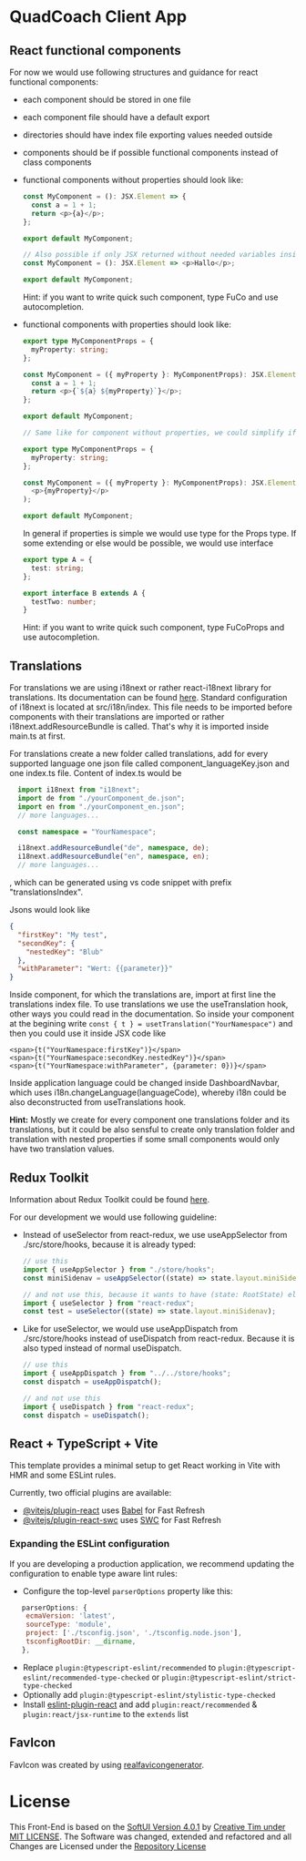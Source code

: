 # QuadCoach Client App

## React functional components

For now we would use following structures and guidance for react functional components:

- each component should be stored in one file
- each component file should have a default export
- directories should have index file exporting values needed outside
- components should be if possible functional components instead of class components
- functional components without properties should look like:

  ```typescript
  const MyComponent = (): JSX.Element => {
    const a = 1 + 1;
    return <p>{a}</p>;
  };

  export default MyComponent;

  // Also possible if only JSX returned without needed variables inside
  const MyComponent = (): JSX.Element => <p>Hallo</p>;

  export default MyComponent;
  ```

  Hint: if you want to write quick such component, type FuCo and use autocompletion.

- functional components with properties should look like:

  ```typescript
  export type MyComponentProps = {
    myProperty: string;
  };

  const MyComponent = ({ myProperty }: MyComponentProps): JSX.Element => {
    const a = 1 + 1;
    return <p>{`${a} ${myProperty}`}</p>;
  };

  export default MyComponent;

  // Same like for component without properties, we could simplify if possible

  export type MyComponentProps = {
    myProperty: string;
  };

  const MyComponent = ({ myProperty }: MyComponentProps): JSX.Element => (
    <p>{myProperty}</p>
  );

  export default MyComponent;
  ```

  In general if properties is simple we would use type for the Props type. If some extending or else would be possible, we would use interface

  ```typescript
  export type A = {
    test: string;
  };

  export interface B extends A {
    testTwo: number;
  }
  ```

  Hint: if you want to write quick such component, type FuCoProps and use autocompletion.

## Translations

For translations we are using i18next or rather react-i18next library for translations. Its documentation can be found [here](https://react.i18next.com/).
Standard configuration of i18next is located at src/i18n/index. This file needs to be imported before components with their translations are imported or rather i18next.addResourceBundle is called. That's why it is imported inside main.ts at first.

For translations create a new folder called translations, add for every supported language one json file called component_languageKey.json and one index.ts file.
Content of index.ts would be 
```typescript
  import i18next from "i18next";
  import de from "./yourComponent_de.json";
  import en from "./yourComponent_en.json";
  // more languages...

  const namespace = "YourNamespace";

  i18next.addResourceBundle("de", namespace, de);
  i18next.addResourceBundle("en", namespace, en);
  // more languages...
```
, which can be generated using vs code snippet with prefix "translationsIndex".

Jsons would look like
```json
{
  "firstKey": "My test",
  "secondKey": {
    "nestedKey": "Blub"
  },
  "withParameter": "Wert: {{parameter}}"
}
```

Inside component, for which the translations are, import at first line the translations index file. 
To use translations we use the useTranslation hook, other ways you could read in the documentation.
So inside your component at the begining write ```const { t } = usetTranslation("YourNamespace")```
and then you could use it inside JSX code like  
```JSX
<span>{t("YourNamespace:firstKey")}</span>
<span>{t("YourNamespace:secondKey.nestedKey")}</span>
<span>{t("YourNamespace:withParameter", {parameter: 0})}</span>
```

Inside application language could be changed inside DashboardNavbar, which uses i18n.changeLanguage(languageCode), whereby i18n could be also deconstructed from useTranslations hook.

**Hint:** Mostly we create for every component one translations folder and its translations, but it could be also sensful to create only translation folder and translation with nested properties if some small components would only have two translation values.

## Redux Toolkit

Information about Redux Toolkit could be found [here](https://redux-toolkit.js.org/introduction/getting-started).

For our development we would use following guideline:

- Instead of useSelector from react-redux, we use useAppSelector from ./src/store/hooks, because it is already typed:

  ```typescript
  // use this
  import { useAppSelector } from "./store/hooks";
  const miniSidenav = useAppSelector((state) => state.layout.miniSidenav);

  // and not use this, because it wants to have (state: RootState) else it throws warning "Parameter 'state' implicitly has an 'any' type.ts(7006)" => less typing ;-)
  import { useSelector } from "react-redux";
  const test = useSelector((state) => state.layout.miniSidenav);
  ```

- Like for useSelector, we would use useAppDispatch from ./src/store/hooks instead of useDispatch from react-redux. Because it is also typed instead of normal useDispatch.

  ```typescript
  // use this
  import { useAppDispatch } from "../../store/hooks";
  const dispatch = useAppDispatch();

  // and not use this
  import { useDispatch } from "react-redux";
  const dispatch = useDispatch();
  ```

## React + TypeScript + Vite

This template provides a minimal setup to get React working in Vite with HMR and some ESLint rules.

Currently, two official plugins are available:

- [@vitejs/plugin-react](https://github.com/vitejs/vite-plugin-react/blob/main/packages/plugin-react/README.md) uses [Babel](https://babeljs.io/) for Fast Refresh
- [@vitejs/plugin-react-swc](https://github.com/vitejs/vite-plugin-react-swc) uses [SWC](https://swc.rs/) for Fast Refresh

### Expanding the ESLint configuration

If you are developing a production application, we recommend updating the configuration to enable type aware lint rules:

- Configure the top-level `parserOptions` property like this:

```js
   parserOptions: {
    ecmaVersion: 'latest',
    sourceType: 'module',
    project: ['./tsconfig.json', './tsconfig.node.json'],
    tsconfigRootDir: __dirname,
   },
```

- Replace `plugin:@typescript-eslint/recommended` to `plugin:@typescript-eslint/recommended-type-checked` or `plugin:@typescript-eslint/strict-type-checked`
- Optionally add `plugin:@typescript-eslint/stylistic-type-checked`
- Install [eslint-plugin-react](https://github.com/jsx-eslint/eslint-plugin-react) and add `plugin:react/recommended` & `plugin:react/jsx-runtime` to the `extends` list

## FavIcon 
FavIcon was created by using [realfavicongenerator](https://realfavicongenerator.net/).

# License

This Front-End is based on the [SoftUI Version 4.0.1](https://github.com/creativetimofficial/soft-ui-dashboard-react/tree/4.0.1) by [Creative Tim under MIT LICENSE](./LICENSE-Creative-Tim.md). The Software was changed, extended and refactored and all Changes are Licensed under the [Repository License](../LICENSE)
